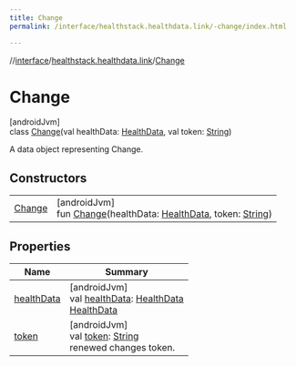 ```yaml
---
title: Change
permalink: /interface/healthstack.healthdata.link/-change/index.html

---
```

//[interface](/hl_interface.html)/[healthstack.healthdata.link](../index.html)/[Change](index.html)



# Change



[androidJvm]\
class [Change](index.html)(val healthData: [HealthData](../-health-data/index.html), val token: [String](https://kotlinlang.org/api/latest/jvm/stdlib/kotlin/-string/index.html))

A data object representing Change.



## Constructors


| | |
|---|---|
| [Change](-change.html) | [androidJvm]<br>fun [Change](-change.html)(healthData: [HealthData](../-health-data/index.html), token: [String](https://kotlinlang.org/api/latest/jvm/stdlib/kotlin/-string/index.html)) |


## Properties


| Name | Summary |
|---|---|
| [healthData](health-data.html) | [androidJvm]<br>val [healthData](health-data.html): [HealthData](../-health-data/index.html)<br>[HealthData](../-health-data/index.html) |
| [token](token.html) | [androidJvm]<br>val [token](token.html): [String](https://kotlinlang.org/api/latest/jvm/stdlib/kotlin/-string/index.html)<br>renewed changes token. |

